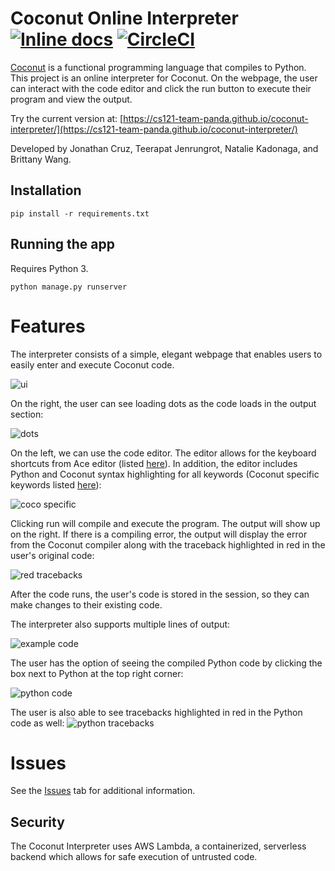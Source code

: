 # Coconut Online Interpreter [![Inline docs](http://inch-ci.org/github/cs121-team-panda/coconut-interpreter-flask.svg?branch=master)](http://inch-ci.org/github/cs121-team-panda/coconut-interpreter-flask) [![CircleCI](https://circleci.com/gh/cs121-team-panda/coconut-interpreter-flask/tree/master.svg?style=svg)](https://circleci.com/gh/cs121-team-panda/coconut-interpreter-flask/tree/master)

[Coconut](http://coconut-lang.org/) is a functional programming language that compiles to Python. This project is an online interpreter for Coconut. On the webpage, the user can interact with the code editor and click the run button to execute their program and view the output.

Try the current version at: [https://cs121-team-panda.github.io/coconut-interpreter/](https://cs121-team-panda.github.io/coconut-interpreter/)

Developed by Jonathan Cruz, Teerapat Jenrungrot, Natalie Kadonaga, and Brittany Wang.

## Installation
```
pip install -r requirements.txt
```

## Running the app
Requires Python 3. 
```
python manage.py runserver 
```

# Features

The interpreter consists of a simple, elegant webpage that enables users to easily enter and execute Coconut code.

![ui](https://user-images.githubusercontent.com/35832643/37873776-fcecfff2-2fd7-11e8-991b-339363e8489e.png)

On the right, the user can see loading dots as the code loads in the output section:

![dots](https://user-images.githubusercontent.com/35832643/37873777-0d66bf4e-2fd8-11e8-8f14-555df97d3312.png)

On the left, we can use the code editor. The editor allows for the keyboard shortcuts from Ace editor (listed [here](https://github.com/ajaxorg/ace/wiki/Default-Keyboard-Shortcuts)). In addition, the editor includes Python and Coconut syntax highlighting for all keywords (Coconut specific keywords listed [here](http://coconut.readthedocs.io/en/latest/DOCS.html#keywords)):

![coco specific](https://user-images.githubusercontent.com/35832643/37873781-17561450-2fd8-11e8-8659-1c70463a48aa.png)

Clicking run will compile and execute the program. The output will show up on the right. If there is a compiling error, the output will display the error from the Coconut compiler along with the traceback highlighted in red in the user's original code:

![red tracebacks](https://user-images.githubusercontent.com/35832643/37873784-28079e7c-2fd8-11e8-8c7e-14a954f44264.png)

After the code runs, the user's code is stored in the session, so they can make changes to their existing code. 

The interpreter also supports multiple lines of output:

![example code](https://user-images.githubusercontent.com/35832643/37873786-338affdc-2fd8-11e8-8544-cb8c85bd9be3.png)

The user has the option of seeing the compiled Python code by clicking the box next to Python at the top right corner:

![python code](https://user-images.githubusercontent.com/35832643/37873787-43191844-2fd8-11e8-90b0-e58317c27420.png)

The user is also able to see tracebacks highlighted in red in the Python code as well:
![python tracebacks](https://user-images.githubusercontent.com/35832643/37873790-49e9130e-2fd8-11e8-9bb1-2f3467d09393.png)

# Issues

See the [Issues](https://github.com/cs121-team-panda/coconut-interpreter-flask/issues) tab for additional information.

## Security

The Coconut Interpreter uses AWS Lambda, a containerized, serverless backend which allows for safe execution of untrusted code. 
